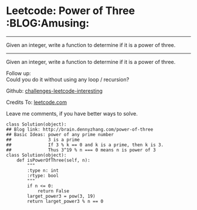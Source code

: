 # Leetcode: Power of Three     :BLOG:Amusing:


---

Given an integer, write a function to determine if it is a power of three.  

---

Given an integer, write a function to determine if it is a power of three.  

Follow up:  
Could you do it without using any loop / recursion?  

Github: [challenges-leetcode-interesting](https://github.com/DennyZhang/challenges-leetcode-interesting/tree/master/power-of-three)  

Credits To: [leetcode.com](https://leetcode.com/problems/power-of-three/description/)  

Leave me comments, if you have better ways to solve.  

    class Solution(object):
    ## Blog link: http://brain.dennyzhang.com/power-of-three
    ## Basic Ideas: power of any prime number
    ##              3 is a prime
    ##              If 3 % k == 0 and k is a prime, then k is 3.
    ##              Thus 3^19 % n === 0 means n is power of 3
    class Solution(object):
        def isPowerOfThree(self, n):
            """
            :type n: int
            :rtype: bool
            """
            if n <= 0:
                return False
            larget_power3 = pow(3, 19)
            return larget_power3 % n == 0